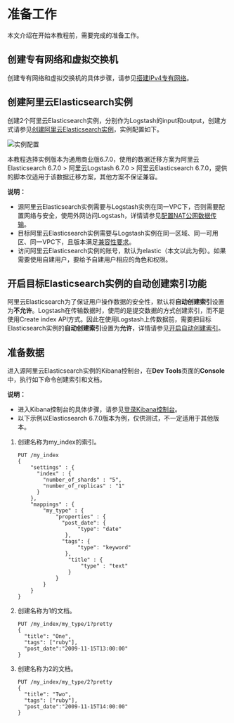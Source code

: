# 准备工作

本文介绍在开始本教程前，需要完成的准备工作。

## 创建专有网络和虚拟交换机

创建专有网络和虚拟交换机的具体步骤，请参见[搭建IPv4专有网络](/intl.zh-CN/快速入门/搭建IPv4专有网络.md)。

## 创建阿里云Elasticsearch实例

创建2个阿里云Elasticsearch实例，分别作为Logstash的input和output，创建方式请参见[创建阿里云Elasticsearch实例](/intl.zh-CN/快速入门/步骤一：创建实例/创建阿里云Elasticsearch实例.md)，实例配置如下。

![实例配置](https://static-aliyun-doc.oss-accelerate.aliyuncs.com/assets/img/zh-CN/2916129951/p127592.png)

本教程选择实例版本为通用商业版6.7.0，使用的数据迁移方案为阿里云Elasticsearch 6.7.0 \> 阿里云Logstash 6.7.0 \> 阿里云Elasticsearch 6.7.0，提供的脚本仅适用于该数据迁移方案，其他方案不保证兼容。

**说明：**

-   源阿里云Elasticsearch实例需要与Logstash实例在同一VPC下，否则需要配置网络与安全，使用外网访问Logstash，详情请参见[配置NAT公网数据传输](/intl.zh-CN/Logstash实例/网络与安全/配置NAT公网数据传输.md)。
-   目标阿里云Elasticsearch实例需要与Logstash实例在同一区域、同一可用区、同一VPC下，且版本满足[兼容性要求](/intl.zh-CN/产品简介/产品兼容性.md)。
-   访问阿里云Elasticsearch实例的账号，默认为elastic（本文以此为例）。如果需要使用自建用户，要给予自建用户相应的角色和权限。

## 开启目标Elasticsearch实例的自动创建索引功能

阿里云Elasticsearch为了保证用户操作数据的安全性，默认将**自动创建索引**设置为**不允许**。Logstash在传输数据时，使用的是提交数据的方式创建索引，而不是使用Create index API方式。因此在使用Logstash上传数据前，需要把目标Elasticsearch实例的**自动创建索引**设置为**允许**，详情请参见[开启自动创建索引](/intl.zh-CN/快速入门/步骤二：配置实例（可选）.md)。

## 准备数据

进入源阿里云Elasticsearch实例的Kibana控制台，在**Dev Tools**页面的**Console**中，执行如下命令创建索引和文档。

**说明：**

-   进入Kibana控制台的具体步骤，请参见[登录Kibana控制台](/intl.zh-CN/实例管理/可视化控制/Kibana/登录Kibana控制台.md)。
-   以下示例以Elasticsearch 6.7.0版本为例，仅供测试，不一定适用于其他版本。

1.  创建名称为my\_index的索引。

    ```
    PUT /my_index
    {
        "settings" : {
          "index" : {
            "number_of_shards" : "5",
            "number_of_replicas" : "1"
          }
        },
        "mappings" : {
            "my_type" : {
                "properties" : {
                  "post_date": {          
                       "type": "date"       
                   },
                  "tags": {
                       "type": "keyword"
                   },
                    "title" : {
                        "type" : "text"
                    }
                }
            }
        }
    }
    ```

2.  创建名称为1的文档。

    ```
    PUT /my_index/my_type/1?pretty
    {
      "title": "One", 
      "tags": ["ruby"],
      "post_date":"2009-11-15T13:00:00"
    }
    ```

3.  创建名称为2的文档。

    ```
    PUT /my_index/my_type/2?pretty
    {
      "title": "Two", 
      "tags": ["ruby"],
      "post_date":"2009-11-15T14:00:00"
    }
    ```


